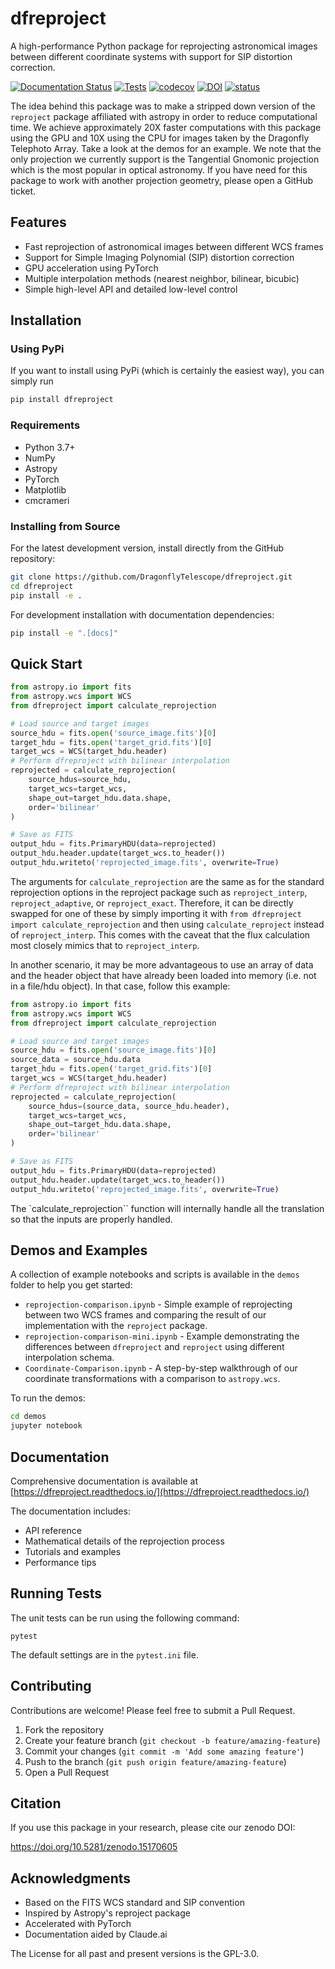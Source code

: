 # dfreproject

A high-performance Python package for reprojecting astronomical images between different coordinate systems with support for SIP distortion correction.

[![Documentation Status](https://readthedocs.org/projects/dfreproject/badge/?version=latest)](https://dfreproject.readthedocs.io/en/latest/?badge=latest)
[![Tests](https://github.com/DragonflyTelescope/dfreproject/actions/workflows/tests.yml/badge.svg)](https://github.com/DragonflyTelescope/dfreproject/actions/workflows/tests.yml)
[![codecov](https://codecov.io/gh/DragonflyTelescope/dfreproject/graph/badge.svg?token=409E407TN5)](https://codecov.io/gh/DragonflyTelescope/dfreproject)
[![DOI](https://zenodo.org/badge/936088731.svg)](https://doi.org/10.5281/zenodo.15170605)
 [![status](https://joss.theoj.org/papers/7f22d1073d87a3e78820f37cf7d726f6/status.svg)](https://joss.theoj.org/papers/7f22d1073d87a3e78820f37cf7d726f6)

The idea behind this package was to make a stripped down version of the `reproject` package affiliated with astropy in order to reduce computational time.
We achieve approximately 20X faster computations with this package using the GPU and 10X using the CPU for images taken by the Dragonfly Telephoto Array. Take a look at the demos for an example.
We note that the only projection we currently support is the Tangential Gnomonic projection which is the most popular in optical astronomy. 
If you have need for this package to work with another projection geometry, please open a GitHub ticket.

## Features

- Fast reprojection of astronomical images between different WCS frames
- Support for Simple Imaging Polynomial (SIP) distortion correction
- GPU acceleration using PyTorch
- Multiple interpolation methods (nearest neighbor, bilinear, bicubic)
- Simple high-level API and detailed low-level control

## Installation

### Using PyPi

If you want to install using PyPi (which is certainly the easiest way), you can simply run 

```bash
pip install dfreproject
```

### Requirements

- Python 3.7+
- NumPy
- Astropy
- PyTorch
- Matplotlib
- cmcrameri

### Installing from Source

For the latest development version, install directly from the GitHub repository:

```bash
git clone https://github.com/DragonflyTelescope/dfreproject.git
cd dfreproject
pip install -e .
```

For development installation with documentation dependencies:

```bash
pip install -e ".[docs]"
```

## Quick Start

```python
from astropy.io import fits
from astropy.wcs import WCS
from dfreproject import calculate_reprojection

# Load source and target images
source_hdu = fits.open('source_image.fits')[0]
target_hdu = fits.open('target_grid.fits')[0]
target_wcs = WCS(target_hdu.header)
# Perform dfreproject with bilinear interpolation
reprojected = calculate_reprojection(
    source_hdus=source_hdu,
    target_wcs=target_wcs,
    shape_out=target_hdu.data.shape,
    order='bilinear'
)

# Save as FITS
output_hdu = fits.PrimaryHDU(data=reprojected)
output_hdu.header.update(target_wcs.to_header())
output_hdu.writeto('reprojected_image.fits', overwrite=True)
```

The arguments for `calculate_reprojection` are the same as for the standard reprojection options in the reproject package such as `reproject_interp`, `reproject_adaptive`, or `reproject_exact`.
Therefore, it can be directly swapped for one of these by simply importing it with `from dfreproject import calculate_reprojection` and then using `calculate_reproject` instead of `reproject_interp`. 
This comes with the caveat that the flux calculation most closely mimics that to `reproject_interp`.



In another scenario, it may be more advantageous to use an array of data and the header object that have already been loaded into memory (i.e. not in a file/hdu object). In that case, follow this example:

```python
from astropy.io import fits
from astropy.wcs import WCS
from dfreproject import calculate_reprojection

# Load source and target images
source_hdu = fits.open('source_image.fits')[0]
source_data = source_hdu.data
target_hdu = fits.open('target_grid.fits')[0]
target_wcs = WCS(target_hdu.header)
# Perform dfreproject with bilinear interpolation
reprojected = calculate_reprojection(
    source_hdus=(source_data, source_hdu.header),
    target_wcs=target_wcs,
    shape_out=target_hdu.data.shape,
    order='bilinear'
)

# Save as FITS
output_hdu = fits.PrimaryHDU(data=reprojected)
output_hdu.header.update(target_wcs.to_header())
output_hdu.writeto('reprojected_image.fits', overwrite=True)
```

The `calculate_reprojection`` function will internally handle all the translation so that   the inputs are properly handled.



## Demos and Examples

A collection of example notebooks and scripts is available in the `demos` folder to help you get started:

- `reprojection-comparison.ipynb` - Simple example of reprojecting between two WCS frames and comparing the result of our implementation with the `reproject` package.
- `reprojection-comparison-mini.ipynb` - Example demonstrating the differences between `dfreproject` and `reproject` using different interpolation schema.
- `Coordinate-Comparison.ipynb` - A step-by-step walkthrough of our coordinate transformations with a comparison to `astropy.wcs`.

To run the demos:

```bash
cd demos
jupyter notebook
```

## Documentation

Comprehensive documentation is available at [https://dfreproject.readthedocs.io/](https://dfreproject.readthedocs.io/)

The documentation includes:

- API reference
- Mathematical details of the reprojection process
- Tutorials and examples
- Performance tips


## Running Tests
The unit tests can be run using the following command:

```shell
pytest
```

The default settings are in the `pytest.ini` file.


## Contributing

Contributions are welcome! Please feel free to submit a Pull Request.

1. Fork the repository
2. Create your feature branch (`git checkout -b feature/amazing-feature`)
3. Commit your changes (`git commit -m 'Add some amazing feature'`)
4. Push to the branch (`git push origin feature/amazing-feature`)
5. Open a Pull Request

## Citation

If you use this package in your research, please cite our zenodo DOI:

https://doi.org/10.5281/zenodo.15170605

## Acknowledgments

- Based on the FITS WCS standard and SIP convention
- Inspired by Astropy's reproject package
- Accelerated with PyTorch
- Documentation aided by Claude.ai

The License for all past and present versions is  the GPL-3.0. 
